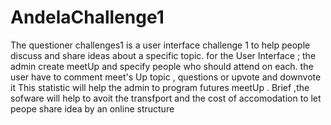 # AndelaChallenge1

The questioner challenges1 is a user interface challenge 1 to help people discuss and share ideas about a specific topic.
for the User Interface ; the admin create meetUp and specify people who should attend on each.
the user have to comment meet's Up topic , questions or upvote and downvote it 
This statistic will help the admin to program futures meetUp .
Brief ,the sofware will help to avoit the transfport and the cost of accomodation to let peope share idea by an online structure
